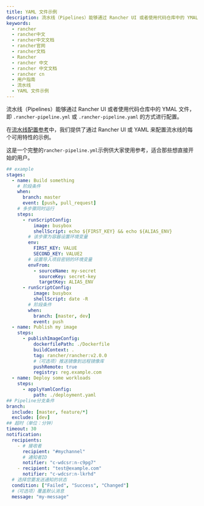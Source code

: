```yaml
---
title: YAML 文件示例
description: 流水线（Pipelines）能够通过 Rancher UI 或者使用代码仓库中的 YMAL 文件(即 `.rancher-pipeline.yml` 或 `.rancher-pipeline.yaml`)的方式进行配置。
keywords:
  - rancher
  - rancher中文
  - rancher中文文档
  - rancher官网
  - rancher文档
  - Rancher
  - rancher 中文
  - rancher 中文文档
  - rancher cn
  - 用户指南
  - 流水线
  - YAML 文件示例
---
```


流水线（Pipelines）能够通过 Rancher UI 或者使用代码仓库中的 YMAL 文件，即 `.rancher-pipeline.yml` 或 `.rancher-pipeline.yaml` 的方式进行配置。

在[流水线配置参考](/docs/rancher2/k8s-in-rancher/pipelines/config/)中，我们提供了通过 Rancher UI 或 YAML 来配置流水线的每个可用特性的示例。

这是一个完整的`rancher-pipeline.yml`示例供大家使用参考，适合那些想直接开始的用户。

```yaml
## example
stages:
  - name: Build something
    # 阶段条件
    when:
      branch: master
      event: [push, pull_request]
    # 多步骤同时运行
    steps:
      - runScriptConfig:
          image: busybox
          shellScript: echo ${FIRST_KEY} && echo ${ALIAS_ENV}
        # 该步骤为容器设置环境变量
        env:
          FIRST_KEY: VALUE
          SECOND_KEY: VALUE2
        # 设置导入项目密钥的环境变量
        envFrom:
          - sourceName: my-secret
            sourceKey: secret-key
            targetKey: ALIAS_ENV
      - runScriptConfig:
          image: busybox
          shellScript: date -R
        # 阶段条件
        when:
          branch: [master, dev]
          event: push
  - name: Publish my image
    steps:
      - publishImageConfig:
          dockerfilePath: ./Dockerfile
          buildContext: .
          tag: rancher/rancher:v2.0.0
          #（可选项）推送镜像到远程镜像库
          pushRemote: true
          registry: reg.example.com
  - name: Deploy some workloads
    steps:
      - applyYamlConfig:
          path: ./deployment.yaml
## Pipeline分支条件
branch:
  include: [master, feature/*]
  exclude: [dev]
## 超时（单位：分钟）
timeout: 30
notification:
  recipients:
    - # 接收者
      recipient: "#mychannel"
      # 通知者ID
      notifier: "c-wdcsr:n-c9pg7"
    - recipient: "test@example.com"
      notifier: "c-wdcsr:n-lkrhd"
  # 选择您要发送通知的状态
  condition: ["Failed", "Success", "Changed"]
  #（可选项）覆盖默认消息
  message: "my-message"
```
